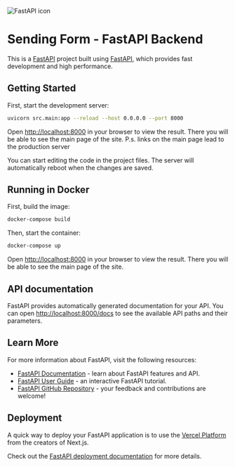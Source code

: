![FastAPI icon](https://camo.githubusercontent.com/580b7032c938b3cbf4f2547383a8d43d86aba159622747f1993b0e45c04f0665/68747470733a2f2f666173746170692e7469616e676f6c6f2e636f6d2f696d672f6c6f676f2d6d617267696e2f6c6f676f2d7465616c2e706e67)

#   Sending Form - FastAPI Backend

This is a [FastAPI](https://fastapi.tiangolo.com/) project built using [FastAPI](https://github.com/tiangolo/fastapi), which provides fast development and high performance.

## Getting Started

First, start the development server:
    
```bash
uvicorn src.main:app --reload --host 0.0.0.0 --port 8000
```

Open [http://localhost:8000](http://localhost:3000) in your browser to view the result. There you will be able to see the main page of the site. P.s. links on the main page lead to the production server

You can start editing the code in the project files. The server will automatically reboot when the changes are saved.

## Running in Docker

First, build the image:

```bash
docker-compose build
```

Then, start the container:

```bash
docker-compose up
```

Open [http://localhost:8000](http://localhost:3000) in your browser to view the result. There you will be able to see the main page of the site.

## API documentation

FastAPI provides automatically generated documentation for your API. You can open [http://localhost:8000/docs](http://localhost:8000/docs) to see the available API paths and their parameters.

## Learn More

For more information about FastAPI, visit the following resources:

- [FastAPI Documentation](https://fastapi.tiangolo.com/) - learn about FastAPI features and API.
- [FastAPI User Guide](https://fastapi.tiangolo.com/tutorial/) - an interactive FastAPI tutorial.
- [FastAPI GitHub Repository](https://github.com/tiangolo/fastapi) - your feedback and contributions are welcome!

## Deployment

A quick way to deploy your FastAPI application is to use the [Vercel Platform](https://vercel.com/new?utm_medium=default-template&filter=next.js&utm_source=create-next-app&utm_campaign=create-next-app-readme) from the creators of Next.js.

Check out the [FastAPI deployment documentation](https://fastapi.tiangolo.com/deployment) for more details.